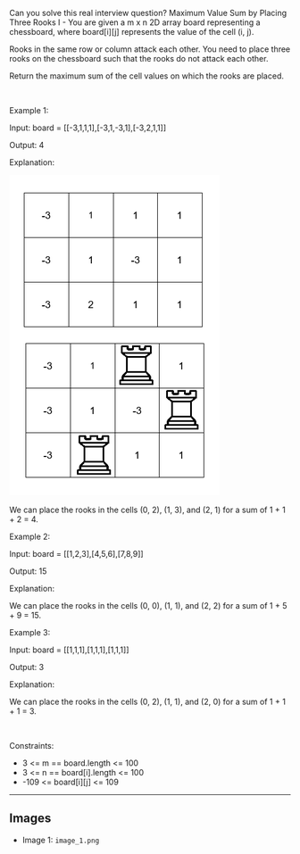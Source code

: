 Can you solve this real interview question? Maximum Value Sum by Placing Three Rooks I - You are given a m x n 2D array board representing a chessboard, where board[i][j] represents the value of the cell (i, j).

Rooks in the same row or column attack each other. You need to place three rooks on the chessboard such that the rooks do not attack each other.

Return the maximum sum of the cell values on which the rooks are placed.

 

Example 1:

Input: board = [[-3,1,1,1],[-3,1,-3,1],[-3,2,1,1]]

Output: 4

Explanation:

![Example 1](./image_1.png)

We can place the rooks in the cells (0, 2), (1, 3), and (2, 1) for a sum of 1 + 1 + 2 = 4.

Example 2:

Input: board = [[1,2,3],[4,5,6],[7,8,9]]

Output: 15

Explanation:

We can place the rooks in the cells (0, 0), (1, 1), and (2, 2) for a sum of 1 + 5 + 9 = 15.

Example 3:

Input: board = [[1,1,1],[1,1,1],[1,1,1]]

Output: 3

Explanation:

We can place the rooks in the cells (0, 2), (1, 1), and (2, 0) for a sum of 1 + 1 + 1 = 3.

 

Constraints:

 * 3 <= m == board.length <= 100
 * 3 <= n == board[i].length <= 100
 * -109 <= board[i][j] <= 109

---

## Images

- Image 1: `image_1.png`
